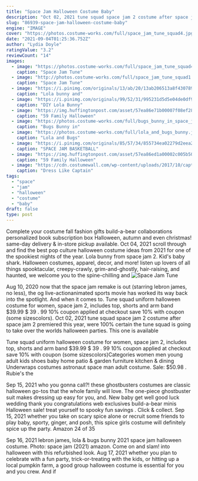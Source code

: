 ```yaml
---
title: "Space Jam Halloween Costume Baby"
description: "Oct 02, 2021 tune squad space jam 2 costume after space jam 2 premiered this year, were 100% certain the tune squad is going to take over the worlds halloween parties. This one is available"
slug: "86939-space-jam-halloween-costume-baby"
engine: "IMAGE"
cover: "https://photos.costume-works.com/full/space_jam_tune_squad4.jpg"
date: "2021-09-04T01:25:36.752Z"
author: "Lydia Doyle"
ratingValue: "3.2"
reviewCount: "14"
images:
  - image: "https://photos.costume-works.com/full/space_jam_tune_squad4.jpg"
    caption: "Space Jam Tune"
  - image: "http://photos.costume-works.com/full/space_jam_tune_squad1.jpg"
    caption: "Space Jam Tune"
  - image: "https://i.pinimg.com/originals/13/ab/20/13ab206513a8f4307896b895bca2714c.jpg"
    caption: "Lola bunny and"
  - image: "https://i.pinimg.com/originals/99/52/31/995231d5d5e04de0df9de14187b3a80a.jpg"
    caption: "DIY Lola Bunny"
  - image: "https://img.huffingtonpost.com/asset/57ea86e71b00007f08ef287e.jpeg?ops=scalefit_960_noupscale"
    caption: "59 Family Halloween"
  - image: "https://photos.costume-works.com/full/bugs_bunny_in_space_jam.jpg"
    caption: "Bugs Bunny in"
  - image: "https://photos.costume-works.com/full/lola_and_bugs_bunny.jpg"
    caption: "Lola and Bugs"
  - image: "https://i.pinimg.com/originals/85/57/34/855734ea02279d2eea2ffb5ec1c23f65.jpg"
    caption: "SPACE JAM BASKETBALL"
  - image: "https://img.huffingtonpost.com/asset/57ea86ed1a00002c005b50fd.jpeg?ops=scalefit_960_noupscale"
    caption: "59 Family Halloween"
  - image: "https://cdn.costumewall.com/wp-content/uploads/2017/10/captain-spaulding.jpg"
    caption: "Dress Like Captain"
tags:
  - "space"
  - "jam"
  - "halloween"
  - "costume"
  - "baby"
draft: false
type: post
---
```


Complete your costume fall fashion gifts build-a-bear collaborations personalized book subscription box  Halloween, autumn and even christmas! same-day delivery & in-store pickup available. Oct 04, 2021 scroll through and find the best pop culture halloween costume ideas from 2021 for one of the spookiest nights of the year.  Lola bunny from space jam 2. Kid's baby shark. Halloween costumes, apparel, decor, and more! listen up lovers of all things spooktacular, creepy-crawly, grim-and-ghostly, hair-raising, and haunted, we welcome you to the spine-chilling and
![Space Jam Tune](http://photos.costume-works.com/full/space_jam_tune_squad1.jpg "Space Jam Tune")

Aug 10, 2020 now that the space jam remake is out (starring lebron james, no less), the og live-actionanimated sports movie has worked its way back into the spotlight. And when it comes to. Tune squad uniform halloween costume for women, space jam 2, includes top, shorts and arm band $39.99 $ 39 . 99 10% coupon applied at checkout save 10% with coupon (some sizescolors). Oct 02, 2021 tune squad space jam 2 costume after space jam 2 premiered this year, were 100% certain the tune squad is going to take over the worlds halloween parties. This one is available
<!--inArticleAds-->

<!--galleryOne-->

Tune squad uniform halloween costume for women, space jam 2, includes top, shorts and arm band $39.99 $ 39 . 99 10% coupon applied at checkout save 10% with coupon (some sizescolors)Categories women men young adult kids shoes baby home patio & garden furniture kitchen & dining  Underwraps costumes astronaut space man adult costume. Sale: $50.98 . Rubie's the
<!--inArticleAds-->

<!--galleryTwo-->

Sep 15, 2021 who you gonna call?! these ghostbusters costumes are classic halloween go-tos that the whole family will love. The one-piece ghostbuster suit makes dressing up easy for you, and. New baby get well good luck wedding thank you congratulations web exclusives build-a-bear minis  Halloween sale! treat yourself to spooky fun savings . Click & collect. Sep 15, 2021 whether you take on scary spice alone or recruit some friends to play baby, sporty, ginger, and posh, this spice girls costume will definitely spice up the party. Amazon 24 of 35
<!--galleryThree-->

Sep 16, 2021 lebron james, lola & bugs bunny 2021 space jam halloween costume. Photo: space jam (2021)  amazon. Come on and slam! into halloween with this refurbished look. Aug 17, 2021 whether you plan to celebrate with a fun party, trick-or-treating with the kids, or hitting up a local pumpkin farm, a good group halloween costume is essential for you and you crew. And if